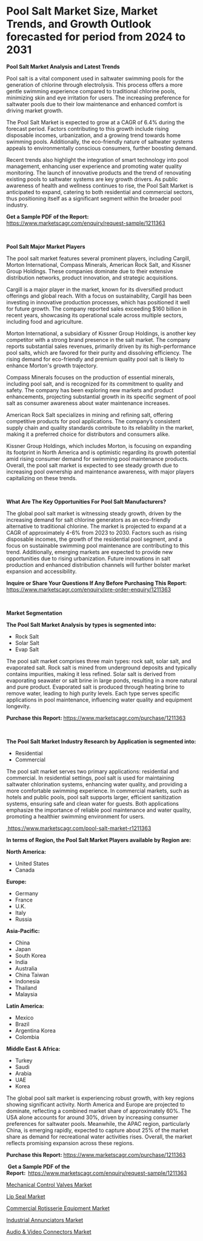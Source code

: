 <p><h1>Pool Salt Market Size, Market Trends, and Growth Outlook forecasted for period from 2024 to 2031</h1></p><p><strong>Pool Salt Market Analysis and Latest Trends</strong></p>
<p><p>Pool salt is a vital component used in saltwater swimming pools for the generation of chlorine through electrolysis. This process offers a more gentle swimming experience compared to traditional chlorine pools, minimizing skin and eye irritation for users. The increasing preference for saltwater pools due to their low maintenance and enhanced comfort is driving market growth.</p><p>The Pool Salt Market is expected to grow at a CAGR of 6.4% during the forecast period. Factors contributing to this growth include rising disposable incomes, urbanization, and a growing trend towards home swimming pools. Additionally, the eco-friendly nature of saltwater systems appeals to environmentally conscious consumers, further boosting demand.</p><p>Recent trends also highlight the integration of smart technology into pool management, enhancing user experience and promoting water quality monitoring. The launch of innovative products and the trend of renovating existing pools to saltwater systems are key growth drivers. As public awareness of health and wellness continues to rise, the Pool Salt Market is anticipated to expand, catering to both residential and commercial sectors, thus positioning itself as a significant segment within the broader pool industry.</p></p>
<p><strong>Get a Sample PDF of the Report:&nbsp;</strong> <a href="https://www.marketscagr.com/enquiry/request-sample/1211363?utm_campaign=1278&utm_medium=2&utm_source=Github&utm_content=ia&utm_term=05102024&utm_id=pool-salt">https://www.marketscagr.com/enquiry/request-sample/1211363</a></p>
<p>&nbsp;</p>
<p><strong>Pool Salt Major Market Players</strong></p>
<p><p>The pool salt market features several prominent players, including Cargill, Morton International, Compass Minerals, American Rock Salt, and Kissner Group Holdings. These companies dominate due to their extensive distribution networks, product innovation, and strategic acquisitions.</p><p>Cargill is a major player in the market, known for its diversified product offerings and global reach. With a focus on sustainability, Cargill has been investing in innovative production processes, which has positioned it well for future growth. The company reported sales exceeding $160 billion in recent years, showcasing its operational scale across multiple sectors, including food and agriculture.</p><p>Morton International, a subsidiary of Kissner Group Holdings, is another key competitor with a strong brand presence in the salt market. The company reports substantial sales revenues, primarily driven by its high-performance pool salts, which are favored for their purity and dissolving efficiency. The rising demand for eco-friendly and premium quality pool salt is likely to enhance Morton's growth trajectory.</p><p>Compass Minerals focuses on the production of essential minerals, including pool salt, and is recognized for its commitment to quality and safety. The company has been exploring new markets and product enhancements, projecting substantial growth in its specific segment of pool salt as consumer awareness about water maintenance increases.</p><p>American Rock Salt specializes in mining and refining salt, offering competitive products for pool applications. The company’s consistent supply chain and quality standards contribute to its reliability in the market, making it a preferred choice for distributors and consumers alike.</p><p>Kissner Group Holdings, which includes Morton, is focusing on expanding its footprint in North America and is optimistic regarding its growth potential amid rising consumer demand for swimming pool maintenance products. Overall, the pool salt market is expected to see steady growth due to increasing pool ownership and maintenance awareness, with major players capitalizing on these trends.</p></p>
<p>&nbsp;</p>
<p><strong>What Are The Key Opportunities For Pool Salt Manufacturers?</strong></p>
<p><p>The global pool salt market is witnessing steady growth, driven by the increasing demand for salt chlorine generators as an eco-friendly alternative to traditional chlorine. The market is projected to expand at a CAGR of approximately 4-6% from 2023 to 2030. Factors such as rising disposable incomes, the growth of the residential pool segment, and a focus on sustainable swimming pool maintenance are contributing to this trend. Additionally, emerging markets are expected to provide new opportunities due to rising urbanization. Future innovations in salt production and enhanced distribution channels will further bolster market expansion and accessibility.</p></p>
<p><strong>Inquire or Share Your Questions If Any Before Purchasing This Report:</strong> <a href="https://www.marketscagr.com/enquiry/pre-order-enquiry/1211363?utm_campaign=1278&utm_medium=2&utm_source=Github&utm_content=ia&utm_term=05102024&utm_id=pool-salt">https://www.marketscagr.com/enquiry/pre-order-enquiry/1211363</a></p>
<p>&nbsp;</p>
<p><strong>Market Segmentation</strong></p>
<p><strong>The Pool Salt Market Analysis by types is segmented into:</strong></p>
<p><ul><li>Rock Salt</li><li>Solar Salt</li><li>Evap Salt</li></ul></p>
<p><p>The pool salt market comprises three main types: rock salt, solar salt, and evaporated salt. Rock salt is mined from underground deposits and typically contains impurities, making it less refined. Solar salt is derived from evaporating seawater or salt brine in large ponds, resulting in a more natural and pure product. Evaporated salt is produced through heating brine to remove water, leading to high purity levels. Each type serves specific applications in pool maintenance, influencing water quality and equipment longevity.</p></p>
<p><strong>Purchase this Report:&nbsp;</strong><a href="https://www.marketscagr.com/purchase/1211363?utm_campaign=1278&utm_medium=2&utm_source=Github&utm_content=ia&utm_term=05102024&utm_id=pool-salt">https://www.marketscagr.com/purchase/1211363</a></p>
<p>&nbsp;</p>
<p><strong>The Pool Salt Market Industry Research by Application is segmented into:</strong></p>
<p><ul><li>Residential</li><li>Commercial</li></ul></p>
<p><p>The pool salt market serves two primary applications: residential and commercial. In residential settings, pool salt is used for maintaining saltwater chlorination systems, enhancing water quality, and providing a more comfortable swimming experience. In commercial markets, such as hotels and public pools, pool salt supports larger, efficient sanitization systems, ensuring safe and clean water for guests. Both applications emphasize the importance of reliable pool maintenance and water quality, promoting a healthier swimming environment for users.</p></p>
<p><a href="https://www.marketscagr.com/pool-salt-market-r1211363?utm_campaign=1278&utm_medium=2&utm_source=Github&utm_content=ia&utm_term=05102024&utm_id=pool-salt">&nbsp;https://www.marketscagr.com/pool-salt-market-r1211363</a></p>
<p><strong>In terms of Region, the Pool Salt Market Players available by Region are:</strong></p>
<p>
    <p> <strong> North America: </strong>
        <ul>
            <li>United States</li>
            <li>Canada</li>
        </ul>
        </p> 
    <p> <strong> Europe: </strong>
        <ul>
            <li>Germany</li>
            <li>France</li>
            <li>U.K.</li>
            <li>Italy</li>
            <li>Russia</li>
        </ul>
        </p> 
    <p> <strong> Asia-Pacific: </strong>
        <ul>
            <li>China</li>
            <li>Japan</li>
            <li>South Korea</li>
            <li>India</li>
            <li>Australia</li>
            <li>China Taiwan</li>
            <li>Indonesia</li>
            <li>Thailand</li>
            <li>Malaysia</li>
        </ul>
        </p> 
    <p> <strong> Latin America: </strong>
        <ul>
            <li>Mexico</li>
            <li>Brazil</li>
            <li>Argentina Korea</li>
            <li>Colombia</li>
        </ul>
        </p> 
    <p> <strong> Middle East & Africa: </strong>
        <ul>
            <li>Turkey</li>
            <li>Saudi</li>
            <li>Arabia</li>
            <li>UAE</li>
            <li>Korea</li>
        </ul>
    </p>
    </p>
<p><p>The global pool salt market is experiencing robust growth, with key regions showing significant activity. North America and Europe are projected to dominate, reflecting a combined market share of approximately 60%. The USA alone accounts for around 30%, driven by increasing consumer preferences for saltwater pools. Meanwhile, the APAC region, particularly China, is emerging rapidly, expected to capture about 25% of the market share as demand for recreational water activities rises. Overall, the market reflects promising expansion across these regions.</p></p>
<p><strong>Purchase this Report: </strong><a href="https://www.marketscagr.com/purchase/1211363?utm_campaign=1278&utm_medium=2&utm_source=Github&utm_content=ia&utm_term=05102024&utm_id=pool-salt">https://www.marketscagr.com/purchase/1211363</a></p>
<p>&nbsp;<strong>Get a Sample PDF of the Report:&nbsp;&nbsp;</strong><a href="https://www.marketscagr.com/enquiry/request-sample/1211363?utm_campaign=1278&utm_medium=2&utm_source=Github&utm_content=ia&utm_term=05102024&utm_id=pool-salt">https://www.marketscagr.com/enquiry/request-sample/1211363</a></p>
<p><strong></strong></p>
<p><p><a href="https://www.linkedin.com/pulse/mechanical-control-valves-market-global-insights-sales-trends-vlafe?utm_campaign=1278&utm_medium=2&utm_source=Github&utm_content=ia&utm_term=05102024&utm_id=pool-salt">Mechanical Control Valves Market</a></p><p><a href="https://www.linkedin.com/pulse/global-lip-seal-market-sector2024-2031-metrics-strategic-9a2re?utm_campaign=1278&utm_medium=2&utm_source=Github&utm_content=ia&utm_term=05102024&utm_id=pool-salt">Lip Seal Market</a></p><p><a href="https://www.linkedin.com/pulse/market-dynamics-future-trends-global-commercial-rotisserie-ufcde?utm_campaign=1278&utm_medium=2&utm_source=Github&utm_content=ia&utm_term=05102024&utm_id=pool-salt">Commercial Rotisserie Equipment Market</a></p><p><a href="https://www.linkedin.com/pulse/strategic-forecast-industrial-annunciators-market-growth-eum0e?utm_campaign=1278&utm_medium=2&utm_source=Github&utm_content=ia&utm_term=05102024&utm_id=pool-salt">Industrial Annunciators Market</a></p><p><a href="https://github.com/BellAuer/Market-Research-Report-List-1/blob/main/audio-video-connectors-market.md?utm_campaign=1278&utm_medium=2&utm_source=Github&utm_content=ia&utm_term=05102024&utm_id=pool-salt">Audio & Video Connectors Market</a></p></p>